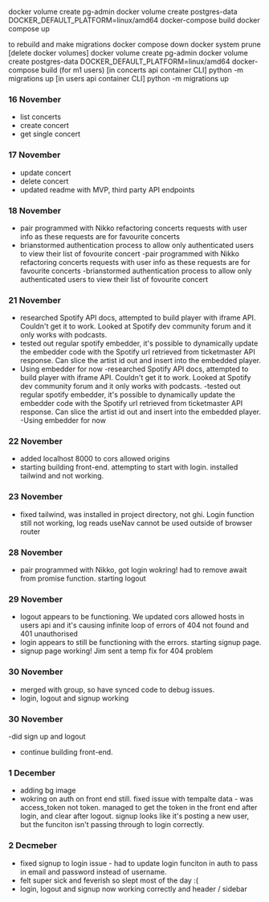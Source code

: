 docker volume create pg-admin
docker volume create postgres-data
DOCKER_DEFAULT_PLATFORM=linux/amd64 docker-compose build
docker compose up

to rebuild and make migrations
docker compose down
docker system prune
[delete docker volumes]
docker volume create pg-admin
docker volume create postgres-data
DOCKER_DEFAULT_PLATFORM=linux/amd64 docker-compose build (for m1 users)
[in concerts api container CLI] python -m migrations up
[in users api container CLI] python -m migrations up

### 16 November

- list concerts
- create concert
- get single concert

### 17 November

- update concert
- delete concert
- updated readme with MVP, third party API endpoints

### 18 November

- pair programmed with Nikko refactoring concerts requests with user info as these requests are for favourite concerts
- brianstormed authentication process to allow only authenticated users to view their list of fovourite concert
  -pair programmed with Nikko refactoring concerts requests with user info as these requests are for favourite concerts
  -brianstormed authentication process to allow only authenticated users to view their list of fovourite concert

### 21 November

- researched Spotify API docs, attempted to build player with iframe API. Couldn't get it to work. Looked at Spotify dev community forum and it only works with podcasts.
- tested out regular spotify embedder, it's possible to dynamically update the embedder code with the Spotify url retrieved from ticketmaster API response. Can slice the artist id out and insert into the embedded player.
- Using embedder for now
  -researched Spotify API docs, attempted to build player with iframe API. Couldn't get it to work. Looked at Spotify dev community forum and it only works with podcasts.
  -tested out regular spotify embedder, it's possible to dynamically update the embedder code with the Spotify url retrieved from ticketmaster API response. Can slice the artist id out and insert into the embedded player.
  -Using embedder for now

### 22 November

- added localhost 8000 to cors allowed origins
- starting building front-end. attempting to start with login. installed tailwind and not working.

### 23 November

- fixed tailwind, was installed in project directory, not ghi. Login function still not working, log reads useNav cannot be used outside of browser router

### 28 November

- pair programmed with Nikko, got login wokring! had to remove await from promise function. starting logout

### 29 November

- logout appears to be functioning. We updated cors allowed hosts in users api and it's causing infinite loop of errors of 404 not found and 401 unauthorised
- login appears to still be functioning with the errors. starting signup page.
- signup page working! Jim sent a temp fix for 404 problem

### 30 November

- merged with group, so have synced code to debug issues.
- login, logout and signup working

### 30 November

-did sign up and logout

- continue building front-end.

### 1 December

- adding bg image
- wokring on auth on front end still. fixed issue with tempalte data - was access_token not token. managed to get the token in the front end after login, and clear after logout. signup looks like it's posting a new user, but the funciton isn't passing through to login correctly.

### 2 Decmeber

- fixed signup to login issue - had to update login funciton in auth to pass in email and password instead of username.
- felt super sick and feverish so slept most of the day :(
- login, logout and signup now working correctly and header / sidebar
